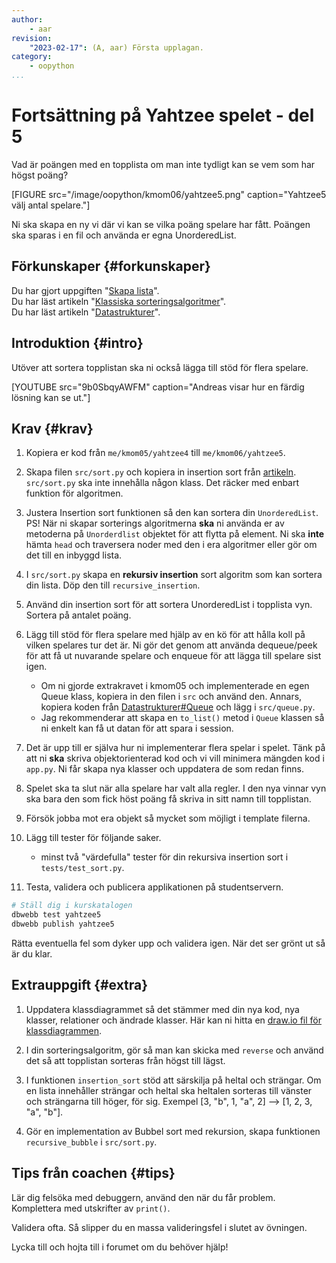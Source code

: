 ```yaml
---
author:
    - aar
revision:
    "2023-02-17": (A, aar) Första upplagan.
category:
    - oopython
...
```

Fortsättning på Yahtzee spelet - del 5
===================================

Vad är poängen med en topplista om man inte tydligt kan se vem som har högst poäng?
<!--more-->

[FIGURE src="/image/oopython/kmom06/yahtzee5.png" caption="Yahtzee5 välj antal spelare."]

Ni ska skapa en ny vi där vi kan se vilka poäng spelare har fått. Poängen ska sparas i en fil och använda er egna UnorderedList.



Förkunskaper {#forkunskaper}
-----------------------

Du har gjort uppgiften "[Skapa lista](uppgift/skapa-lista)".  
Du har läst artikeln "[Klassiska sorteringsalgoritmer](kunskap/sorteringsalgoritmer-v2)".  
Du har läst artikeln "[Datastrukturer](kunskap/datastrukturer)".  



Introduktion {#intro}
-----------------------

Utöver att sortera topplistan ska ni också lägga till stöd för flera spelare.

[YOUTUBE src="9b0SbqyAWFM" caption="Andreas visar hur en färdig lösning kan se ut."]

<!-- [FIGURE src="/image/oopython/kmom06/yahtzee5.png" caption="Yahtzee5."] -->



Krav {#krav}
-----------------------

1. Kopiera er kod från `me/kmom05/yahtzee4` till `me/kmom06/yahtzee5`.

1. Skapa filen `src/sort.py` och kopiera in insertion sort från [artikeln](kunskap/sorteringsalgoritmer-v2#insertion-sort).  
`src/sort.py` ska inte innehålla någon klass. Det räcker med enbart funktion för algoritmen.

1. Justera Insertion sort funktionen så den kan sortera din `UnorderedList`. PS! När ni skapar sorterings algoritmerna **ska** ni använda er av metoderna på `Unorderdlist` objektet för att flytta på element. Ni ska **inte** hämta `head` och traversera noder med den i era algoritmer eller gör om det till en inbyggd lista.

2. I `src/sort.py` skapa en **rekursiv insertion** sort algoritm som kan sortera din lista. Döp den till `recursive_insertion`.

3. Använd din insertion sort för att sortera UnorderedList i topplista vyn. Sortera på antalet poäng.

4. Lägg till stöd för flera spelare med hjälp av en kö för att hålla koll på vilken spelares tur det är. Ni gör det genom att använda dequeue/peek för att få ut nuvarande spelare och enqueue för att lägga till spelare sist igen.
    - Om ni gjorde extrakravet i kmom05 och implementerade en egen Queue klass, kopiera in den filen i `src` och använd den. Annars, kopiera koden från [Datastrukturer#Queue](kunskap/datastrukturer#queue) och lägg i `src/queue.py`.
    - Jag rekommenderar att skapa en `to_list()` metod i `Queue` klassen så ni enkelt kan få ut datan för att spara i session.

5. Det är upp till er själva hur ni implementerar flera spelar i spelet. Tänk på att ni **ska** skriva objektorienterad kod och vi vill minimera mängden kod i `app.py`. Ni får skapa nya klasser och uppdatera de som redan finns.

6. Spelet ska ta slut när alla spelare har valt alla regler. I den nya vinnar vyn ska bara den som fick höst poäng få skriva in sitt namn till topplistan.

7. Försök jobba mot era objekt så mycket som möjligt i template filerna.

8. Lägg till tester för följande saker.
    - minst två "värdefulla" tester för din rekursiva insertion sort i `tests/test_sort.py`.

9. Testa, validera och publicera applikationen på studentservern.



```bash
# Ställ dig i kurskatalogen
dbwebb test yahtzee5
dbwebb publish yahtzee5
```

Rätta eventuella fel som dyker upp och validera igen. När det ser grönt ut så är du klar.



Extrauppgift {#extra}
-----------------------

1. Uppdatera klassdiagrammet så det stämmer med din nya kod, nya klasser, relationer och ändrade klasser. Här kan ni hitta en [draw.io fil för klassdiagrammen](/kursmaterial/oopython/yahtzee.drawio).

1. I din sorteringsalgoritm, gör så man kan skicka med `reverse` och använd det så att topplistan sorteras från högst till lägst.

1. I funktionen `insertion_sort` stöd att särskilja på heltal och strängar. Om en lista innehåller strängar och heltal ska heltalen sorteras till vänster och strängarna till höger, för sig.
Exempel [3, "b", 1, "a", 2] –> [1, 2, 3, "a", "b"].

1. Gör en implementation av Bubbel sort med rekursion, skapa funktionen `recursive_bubble` i `src/sort.py`.



Tips från coachen {#tips}
-----------------------

Lär dig felsöka med debuggern, använd den när du får problem. Komplettera med utskrifter av `print()`.

Validera ofta. Så slipper du en massa valideringsfel i slutet av övningen.

Lycka till och hojta till i forumet om du behöver hjälp!
